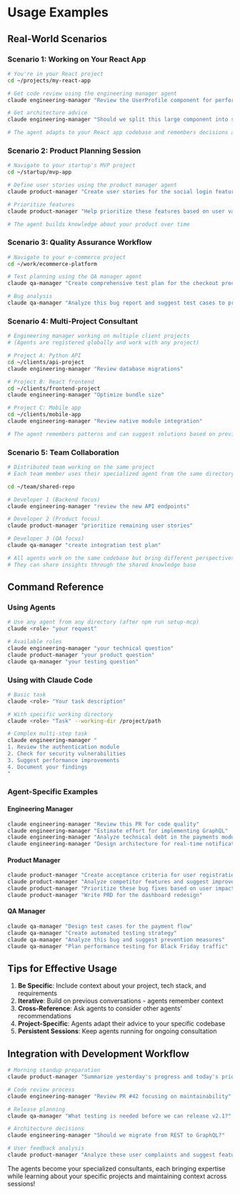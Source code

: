 # Usage Examples

## Real-World Scenarios

### Scenario 1: Working on Your React App

```bash
# You're in your React project
cd ~/projects/my-react-app

# Get code review using the engineering manager agent
claude engineering-manager "Review the UserProfile component for performance issues"

# Get architecture advice  
claude engineering-manager "Should we split this large component into smaller ones?"

# The agent adapts to your React app codebase and remembers decisions across sessions
```

### Scenario 2: Product Planning Session

```bash
# Navigate to your startup's MVP project
cd ~/startup/mvp-app

# Define user stories using the product manager agent
claude product-manager "Create user stories for the social login feature"

# Prioritize features
claude product-manager "Help prioritize these features based on user value: [list]"

# The agent builds knowledge about your product over time
```

### Scenario 3: Quality Assurance Workflow

```bash
# Navigate to your e-commerce project
cd ~/work/ecommerce-platform

# Test planning using the QA manager agent
claude qa-manager "Create comprehensive test plan for the checkout process"

# Bug analysis
claude qa-manager "Analyze this bug report and suggest test cases to prevent regression"
```

### Scenario 4: Multi-Project Consultant

```bash
# Engineering manager working on multiple client projects
# (Agents are registered globally and work with any project)

# Project A: Python API
cd ~/clients/api-project
claude engineering-manager "Review database migrations"

# Project B: React frontend  
cd ~/clients/frontend-project
claude engineering-manager "Optimize bundle size"

# Project C: Mobile app
cd ~/clients/mobile-app
claude engineering-manager "Review native module integration"

# The agent remembers patterns and can suggest solutions based on previous experience
```

### Scenario 5: Team Collaboration

```bash
# Distributed team working on the same project
# Each team member uses their specialized agent from the same directory

cd ~/team/shared-repo

# Developer 1 (Backend focus)
claude engineering-manager "review the new API endpoints"

# Developer 2 (Product focus)  
claude product-manager "prioritize remaining user stories"

# Developer 3 (QA focus)
claude qa-manager "create integration test plan"

# All agents work on the same codebase but bring different perspectives
# They can share insights through the shared knowledge base
```

## Command Reference

### Using Agents

```bash
# Use any agent from any directory (after npm run setup-mcp)
claude <role> "your request"

# Available roles
claude engineering-manager "your technical question"
claude product-manager "your product question"
claude qa-manager "your testing question"
```

### Using with Claude Code

```bash
# Basic task
claude <role> "Your task description"

# With specific working directory
claude <role> "Task" --working-dir /project/path

# Complex multi-step task
claude engineering-manager "
1. Review the authentication module
2. Check for security vulnerabilities  
3. Suggest performance improvements
4. Document your findings
"
```

### Agent-Specific Examples

#### Engineering Manager
```bash
claude engineering-manager "Review this PR for code quality"
claude engineering-manager "Estimate effort for implementing GraphQL"
claude engineering-manager "Analyze technical debt in the payments module"
claude engineering-manager "Design architecture for real-time notifications"
```

#### Product Manager
```bash
claude product-manager "Create acceptance criteria for user registration"
claude product-manager "Analyze competitor features and suggest improvements"
claude product-manager "Prioritize these bug fixes based on user impact"
claude product-manager "Write PRD for the dashboard redesign"
```

#### QA Manager
```bash
claude qa-manager "Design test cases for the payment flow"
claude qa-manager "Create automated testing strategy"
claude qa-manager "Analyze this bug and suggest prevention measures"
claude qa-manager "Plan performance testing for Black Friday traffic"
```

## Tips for Effective Usage

1. **Be Specific**: Include context about your project, tech stack, and requirements
2. **Iterative**: Build on previous conversations - agents remember context
3. **Cross-Reference**: Ask agents to consider other agents' recommendations
4. **Project-Specific**: Agents adapt their advice to your specific codebase
5. **Persistent Sessions**: Keep agents running for ongoing consultation

## Integration with Development Workflow

```bash
# Morning standup preparation
claude product-manager "Summarize yesterday's progress and today's priorities"

# Code review process
claude engineering-manager "Review PR #42 focusing on maintainability"

# Release planning
claude qa-manager "What testing is needed before we can release v2.1?"

# Architecture decisions
claude engineering-manager "Should we migrate from REST to GraphQL?"

# User feedback analysis
claude product-manager "Analyze these user complaints and suggest feature improvements"
```

The agents become your specialized consultants, each bringing expertise while learning about your specific projects and maintaining context across sessions!
